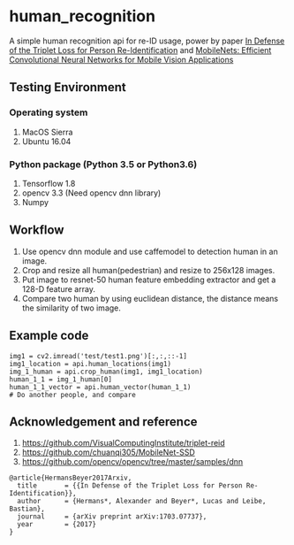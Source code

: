 # human_recognition
A simple human recognition api for re-ID usage, power by paper [In Defense of the Triplet Loss for Person Re-Identification](https://arxiv.org/abs/1703.07737) and [MobileNets: Efficient Convolutional Neural Networks for Mobile Vision Applications]( https://arxiv.org/abs/1704.04861)


## Testing Environment
### Operating system
1. MacOS Sierra 
2. Ubuntu 16.04

### Python package (Python 3.5 or Python3.6)
1. Tensorflow 1.8 
2. opencv 3.3 (Need opencv dnn library)
3. Numpy

## Workflow
1. Use opencv dnn module and use caffemodel to detection human in an image.
2. Crop and resize all human(pedestrian) and resize to 256x128 images.
3. Put image to resnet-50 human feature embedding extractor and get a 128-D feature array.
4. Compare two human by using euclidean distance, the distance means the similarity of two image.

## Example code
```
img1 = cv2.imread('test/test1.png')[:,:,::-1]
img1_location = api.human_locations(img1)
img_1_human = api.crop_human(img1, img1_location)
human_1_1 = img_1_human[0]
human_1_1_vector = api.human_vector(human_1_1)
# Do another people, and compare
```

## Acknowledgement and reference
1. https://github.com/VisualComputingInstitute/triplet-reid
2. https://github.com/chuanqi305/MobileNet-SSD
3. https://github.com/opencv/opencv/tree/master/samples/dnn


```
@article{HermansBeyer2017Arxiv,
  title       = {{In Defense of the Triplet Loss for Person Re-Identification}},
  author      = {Hermans*, Alexander and Beyer*, Lucas and Leibe, Bastian},
  journal     = {arXiv preprint arXiv:1703.07737},
  year        = {2017}
}
```
